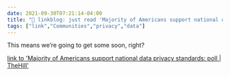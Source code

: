 ```yaml
---
date: 2021-09-30T07:21:14-04:00
title: "🔗 linkblog: just read 'Majority of Americans support national data privacy standards: poll | TheHill'"
tags: ["link","Communities","privacy","data"]
---
```

This means we’re going to get some soon, right?
 
[link to 'Majority of Americans support national data privacy standards: poll | TheHill'](https://thehill.com/policy/technology/572607-majority-of-americans-support-national-data-privacy-standards-poll)
